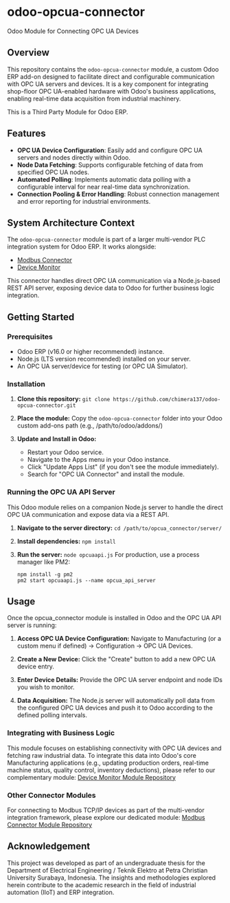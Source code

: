 # odoo-opcua-connector
Odoo Module for Connecting OPC UA Devices

## Overview
This repository contains the `odoo-opcua-connector` module, a custom Odoo ERP add-on designed to facilitate direct and configurable communication with OPC UA servers and devices. It is a key component for integrating shop-floor OPC UA-enabled hardware with Odoo's business applications, enabling real-time data acquisition from industrial machinery.

This is a Third Party Module for Odoo ERP.

## Features
- **OPC UA Device Configuration**: Easily add and configure OPC UA servers and nodes directly within Odoo.
- **Node Data Fetching**: Supports configurable fetching of data from specified OPC UA nodes.
- **Automated Polling**: Implements automatic data polling with a configurable interval for near real-time data synchronization.
- **Connection Pooling & Error Handling**: Robust connection management and error reporting for industrial environments.

## System Architecture Context
The `odoo-opcua-connector` module is part of a larger multi-vendor PLC integration system for Odoo ERP. It works alongside:
- [Modbus Connector](https://github.com/chimera137/odoo-modbus-connector)
- [Device Monitor](https://github.com/chimera137/odoo-device-monitor)

This connector handles direct OPC UA communication via a Node.js-based REST API server, exposing device data to Odoo for further business logic integration.

## Getting Started

### Prerequisites
- Odoo ERP (v16.0 or higher recommended) instance.
- Node.js (LTS version recommended) installed on your server.
- An OPC UA server/device for testing (or OPC UA Simulator).

### Installation
1. **Clone this repository:**
   `git clone https://github.com/chimera137/odoo-opcua-connector.git`

2. **Place the module:** Copy the `odoo-opcua-connector` folder into your Odoo custom add-ons path (e.g., /path/to/odoo/addons/)

3. **Update and Install in Odoo:**
    - Restart your Odoo service.
    - Navigate to the Apps menu in your Odoo instance.
    - Click "Update Apps List" (if you don't see the module immediately).
    - Search for "OPC UA Connector" and install the module.

### Running the OPC UA API Server
This Odoo module relies on a companion Node.js server to handle the direct OPC UA communication and expose data via a REST API.

1. **Navigate to the server directory:**
   `cd /path/to/opcua_connector/server/`

2. **Install dependencies:**
   `npm install`

3. **Run the server:**
   `node opcuaapi.js`
   For production, use a process manager like PM2:
   ```
   npm install -g pm2
   pm2 start opcuaapi.js --name opcua_api_server
   ```

## Usage
Once the opcua_connector module is installed in Odoo and the OPC UA API server is running:
1. **Access OPC UA Device Configuration:**
   Navigate to Manufacturing (or a custom menu if defined) -> Configuration -> OPC UA Devices.

2. **Create a New Device:**
   Click the "Create" button to add a new OPC UA device entry.

3. **Enter Device Details:**
   Provide the OPC UA server endpoint and node IDs you wish to monitor.

4. **Data Acquisition:**
   The Node.js server will automatically poll data from the configured OPC UA devices and push it to Odoo according to the defined polling intervals.

### Integrating with Business Logic
This module focuses on establishing connectivity with OPC UA devices and fetching raw industrial data. To integrate this data into Odoo's core Manufacturing applications (e.g., updating production orders, real-time machine status, quality control, inventory deductions), please refer to our complementary module:
[Device Monitor Module Repository](https://github.com/chimera137/odoo-device-monitor)

### Other Connector Modules
For connecting to Modbus TCP/IP devices as part of the multi-vendor integration framework, please explore our dedicated module:
[Modbus Connector Module Repository](https://github.com/chimera137/odoo-modbus-connector)

## Acknowledgement
This project was developed as part of an undergraduate thesis for the Department of Electrical Engineering / Teknik Elektro at Petra Christian University Surabaya, Indonesia. The insights and methodologies explored herein contribute to the academic research in the field of industrial automation (IIoT) and ERP integration. 
